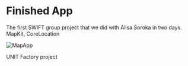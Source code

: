 # Finished App

The first SWIFT group project that we did with Alisa Soroka in two days. MapKit, CoreLocation

![MapApp](https://github.com/serjkarev/MapApp/blob/master/demo/map.gif)

UNIT Factory project

